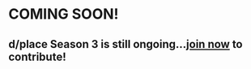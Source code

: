 # COMING SOON!
## d/place Season 3 is still ongoing...[join now](https://dplace-world.github.io) to contribute!
